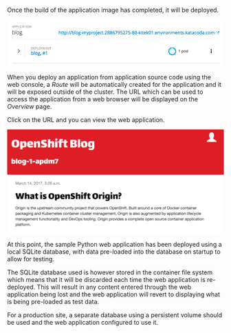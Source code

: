 Once the build of the application image has completed, it will be deployed.

![Build has Completed](../../assets/intro-openshift/service-binding/03-build-has-completed.png)

When you deploy an application from application source code using the web console, a _Route_ will be automatically created for the application and it will be exposed outside of the cluster. The URL which can be used to access the application from a web browser will be displayed on the _Overview_ page.

Click on the URL and you can view the web application.

![Blog Web Site](../../assets/intro-openshift/service-binding/03-blog-web-site.png)

At this point, the sample Python web application has been deployed using a local SQLite database, with data pre-loaded into the database on startup to allow for testing.

The SQLite database used is however stored in the container file system which means that it will be discarded each time the web application is re-deployed. This will result in any content entered through the web application being lost and the web application will revert to displaying what is being pre-loaded as test data.

For a production site, a separate database using a persistent volume should be used and the web application configured to use it.
